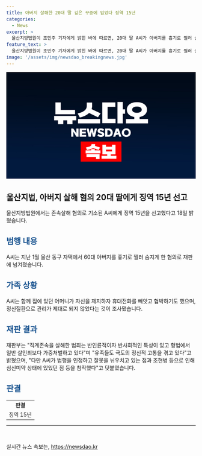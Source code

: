 ```yaml
---
title: 아버지 살해한 20대 딸 깊은 꾸중에 입었다 징역 15년
categories:
  - News
excerpt: >
  울산지방법원이 조민주 기자에게 밝힌 바에 따르면, 20대 딸 A씨가 아버지를 흉기로 찔러 살해한 혐의로 징역 15년을 선고받았다. A씨는 정신질환으로 관리가 되지 않은 상태에서 범행을 저질렀으며, 재판부는 가중처벌을 고려해야 한다고 밝혔다. 형을 선고받은 A씨는 범행을 인정하고 있으며, 심신미약 상태를 감안해 참작된 점도 언급되었다.
feature_text: >
  울산지방법원이 조민주 기자에게 밝힌 바에 따르면, 20대 딸 A씨가 아버지를 흉기로 찔러 살해한 혐의로 징역 15년을 선고받았다. A씨는 정신질환으로 관리가 되지 않은 상태에서 범행을 저질렀으며, 재판부는 가중처벌을 고려해야 한다고 밝혔다. 형을 선고받은 A씨는 범행을 인정하고 있으며, 심신미약 상태를 감안해 참작된 점도 언급되었다.
image: '/assets/img/newsdao_breakingnews.jpg'
---
```


<p><img src="/assets/img/newsdao_breakingnews.jpg" alt="ranknews 속보" /></p>

<h2 data-ke-size="size26">울산지법, 아버지 살해 혐의 20대 딸에게 징역 15년 선고</h2>

<p data-ke-size="size16">울산지방법원에서는 존속살해 혐의로 기소된 A씨에게 징역 15년을 선고했다고 18일 밝혔습니다.</p>

<h2 data-ke-size="size24"><b><span style="color: #1a5490;">범행 내용</span></b></h2>

<p data-ke-size="size16">A씨는 지난 1월 울산 동구 자택에서 60대 아버지를 흉기로 찔러 숨지게 한 혐의로 재판에 넘겨졌습니다.</p>

<h2 data-ke-size="size24"><b><span style="color: #1a5490;">가족 상황</span></b></h2>

<p data-ke-size="size16">A씨는 함께 집에 있던 어머니가 자신을 제지하자 휴대전화를 빼앗고 협박하기도 했으며, 정신질환으로 관리가 제대로 되지 않았다는 것이 조사됐습니다.</p>

<h2 data-ke-size="size24"><b><span style="color: #1a5490;">재판 결과</span></b></h2>

<p data-ke-size="size16">재판부는 "직계존속을 살해한 범죄는 반인륜적이자 반사회적인 특성이 있고 형법에서 일반 살인죄보다 가중처벌하고 있다"며 "유족들도 극도의 정신적 고통을 겪고 있다"고 밝혔으며, "다만 A씨가 범행을 인정하고 잘못을 뉘우치고 있는 점과 조현병 등으로 인해 심신미약 상태에 있었던 점 등을 참작했다"고 덧붙였습니다.</p>

<h2 data-ke-size="size24"><b><span style="color: #1a5490;">판결</span></b></h2>

<table>
    <tbody>
        <tr>
            <td style="text-align: center; height: 17px;"><b>판결</b></td>
        </tr>
        <tr>
            <td style="text-align: center; height: 17px;">징역 15년</td>
        </tr>
    </tbody>
</table>

<hr>

<p data-ke-size="size16">&nbsp;</p>
실시간 뉴스 속보는, <a href="https://newsdao.kr" rel="dofollow">https://newsdao.kr</a>


